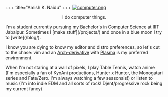 +++
title="Amish K. Naidu"
+++
[![computer.png](computer.png)](https://xkcd.com/722/)

<p style="text-align:center">I do computer things.</p>
I'm a student currently pursuing my Bachelor's in Computer Science at IIIT Jabalpur.  
Sometimes I [make stuff](/projects/) and once in a blue moon I try to [write](/blog/).

I know you are dying to know my editor and distro preferences, so let's cut to the chase:
vim and an [Arch-derivative](https://www.archlinux.org) with [Plasma](https://kde.org/plasma-desktop) is my preferred environment.  

When I'm not staring at a wall of pixels, I play Table Tennis, watch anime
(I'm especially a fan of KyoAni productions, Hunter x Hunter, the Monogatari series and Fate/Zero. I'm always watching a few seasonals!) or listen to music (I'm into indie EDM and all sorts of rock! Djent/progressive rock being my current fancy)

